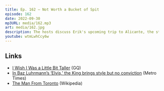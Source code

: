 ```yaml
---
title: Ep. 162 – Not Worth a Bucket of Spit
episode: 162
date: 2022-09-30
mp3URL: media/162.mp3
art: media/162.jpg
description: The hosts discuss Erik's upcoming trip to Alicante, the state of his house renovations, Dennis's upcoming fishing trip, his new $441 shoes, the new Elvis movie, The Man From Toronto, and how Erik met the creator of CSS.
youtube: wtmLwhCcy6w
---
```


## Links

- [I Wish I Was a Little Bit Taller](https://www.gq.com/story/leg-lengthening) (GQ)
- [In Baz Luhrmann’s ‘Elvis,’ the King brings style but no conviction](https://www.metrotimes.com/arts/in-baz-luhrmanns-elvis-the-king-brings-style-but-no-conviction-30595190) (Metro Times)
- [The Man From Toronto](<https://en.wikipedia.org/wiki/The_Man_from_Toronto_(2022_film)>) (Wikipedia)
